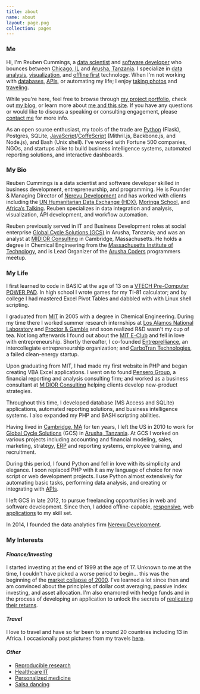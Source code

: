```yaml
---
title: about
name: about
layout: page.pug
collection: pages
---
```


### Me

Hi, I'm Reuben Cummings, a [data scientist](//en.wikipedia.org/wiki/Data_scientist) and [software developer](//en.wikipedia.org/wiki/Software_developer) who bounces between [Chicago, IL](//goo.gl/maps/98QbKDXjsD42) and [Arusha, Tanzania](//goo.gl/maps/33NnTaeekys). I specialize in [data analysis](/tagged/data/), [visualization](/tagged/visualization/), and [offline first](/tagged/app/) technology. When I'm not working with [databases](/tagged/data/), [APIs](/tagged/api/), or automating my life; I enjoy [taking photos](/gallery/) and [traveling](/tagged/travel/).

While you're here, feel free to browse through [my project portfolio](/projects/), check out [my blog](/blog/), or learn more about [me and this site](/about/). If you have any questions or would like to discuss a speaking or consulting engagement, please [contact me](/contact/) for more info.<!-- more -->

As an open source enthusiast, my tools of the trade are [Python](/tagged/python/) (Flask), Postgres, SQLite, [JavaScript](/tagged/javascript/)/[CoffeScript](/tagged/coffeescript/) (Mithril.js, Backbone.js, and Node.js), and Bash (Unix shell). I've worked with Fortune 500 companies, NGOs, and startups alike to build business intelligence systems, automated reporting solutions, and interactive dashboards.

### My Bio

Reuben Cummings is a data scientist and software developer skilled in business development, entrepreneurship, and programming. He is Founder & Managing Director of [Nerevu Development](//nerevu.com) and has worked with clients including the [UN Humanitarian Data Exchange (HDX)](//data.humdata.org), [Moringa School](//moringaschool.com), and [Africa’s Talking](//www.africastalking.com/). Reuben specializes in data integration and analysis, visualization, API development, and workflow automation.

Reuben previously served in IT and Business Development roles at social enterprise [Global Cycle Solutions (GCS)](//www.gcstz.com) in Arusha, Tanzania; and was an analyst at [MIDIOR Consulting](//www.midior.com/) in Cambridge, Massachusetts. He holds a degree in Chemical Engineering from the [Massachusetts Institute of Technology](//web.mit.edu/), and is Lead Organizer of the [Arusha Coders](//groups.google.com/forum/#!forum/arusha-coders) programmers meetup.

### My Life

I first learned to code in BASIC at the age of 13 on a [VTECH Pre-Computer POWER PAD](//www.google.com/search?q=vtech+pre+computer+powerpad). In high school I wrote games for my TI-81 calculator; and by college I had mastered Excel Pivot Tables and dabbled with with Linux shell scripting.

I graduated from [MIT](//web.mit.edu/) in 2005 with a degree in Chemical Engineering. During my time there I worked summer research internships at [Los Alamos National Laboratory](//www.lanl.gov) and [Proctor & Gamble](//www.pg.com) and soon realized R&D wasn't my cup of tea. Not long afterwards I found out about the [MIT E-Club](//web.mit.edu/e-club/) and fell in love with entrepreneurship. Shortly thereafter, I co-founded [Entreprelliance](//web.archive.org/web/20130531011213/http://entreprelliance.com/), an intercollegiate entrepreneurship organization; and [CarboTran Technologies](//www.google.com/search?q=carbotran+technologies), a failed clean-energy startup.

Upon graduating from MIT, I had made my first website in PHP and began creating VBA Excel applications. I went on to found [Pensero Group](//web.archive.org/web/20080328035051/http://www.pensero.com/), a financial reporting and analysis consulting firm; and worked as a business consultant at [MIDIOR Consulting](//www.midior.com/) helping clients develop new-product strategies.

Throughout this time, I developed database (MS Access and SQLite) applications, automated reporting solutions, and business intelligence systems. I also expanded my PHP and BASH scripting abilities.

Having lived in [Cambridge, MA](//en.wikipedia.org/wiki/Cambridge,_Massachusetts) for ten years, I left the US in 2010 to work for [Global Cycle Solutions](//www.gcstz.com) (GCS) in [Arusha, Tanzania](//en.wikipedia.org/wiki/Arusha). At GCS I worked on various projects including accounting and financial modeling, sales, marketing, strategy, [ERP](//en.wikipedia.org/wiki/Enterprise_resource_planning) and reporting systems, employee training, and recruitment.

During this period, I found Python and fell in love with its simplicity and elegance. I soon replaced PHP with it as my language of choice for new script or web development projects. I use Python almost extensively for automating basic tasks, performing data analysis, and creating or integrating with [APIs](/tagged/api/).

I left GCS in late 2012, to pursue freelancing opportunities in web and software development. Since then, I added offline-capable, [responsive](//en.wikipedia.org/wiki/Responsive_web_design), web [applications](/tagged/app/) to my skill set.

In 2014, I founded the data analytics firm [Nerevu Development](//nerevu.com).

### My Interests

#### _Finance/Investing_

I started investing at the end of 1999 at the age of 17. Unknown to me at the time, I couldn't have picked a worse period to begin... this was the beginning of the [market collapse of 2000](//en.wikipedia.org/wiki/Dot-com_bubble). I've learned a lot since then and am convinced about the principles of dollar cost averaging, passive index investing, and asset allocation. I'm also enamored with hedge funds and in the process of developing an application to unlock the secrets of [replicating their returns](//en.wikipedia.org/wiki/Hedge_fund_replication).

#### _Travel_

I love to travel and have so far been to around 20 countries including 13 in Africa. I occasionally post pictures from my travels [here](/gallery/).

#### _Other_

* [Reproducible research](//cran.r-project.org/web/views/ReproducibleResearch.html)
* [Healthcare IT](//en.wikipedia.org/wiki/Electronic_health_record)
* [Personalized medicine](//en.wikipedia.org/wiki/Personalized_medicine)
* [Salsa dancing](//www.google.com/search?q=Salsa&tbm=vid)
